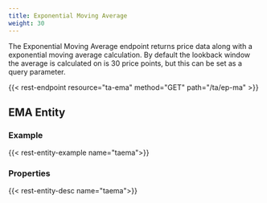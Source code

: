 ```yaml
---
title: Exponential Moving Average
weight: 30
---
```


The Exponential Moving Average endpoint returns price data along with a exponential moving average calculation. By default
the lookback window the average is calculated on is 30 price points, but this can be set as a query parameter.

{{< rest-endpoint resource="ta-ema" method="GET" path="/ta/ep-ma" >}}

## EMA Entity

### Example
{{< rest-entity-example name="taema">}}

### Properties
{{< rest-entity-desc name="taema">}}

